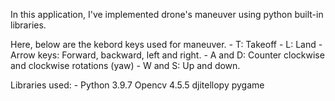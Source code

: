 In this application, I've implemented drone's maneuver using python built-in libraries.

Here, below are the kebord keys used for maneuver.
            - T: Takeoff
            - L: Land
            - Arrow keys: Forward, backward, left and right.
            - A and D: Counter clockwise and clockwise rotations (yaw)
            - W and S: Up and down.
            
Libraries used: - 
Python 3.9.7
Opencv 4.5.5
djitellopy
pygame

